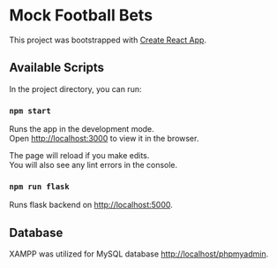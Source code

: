 # Mock Football Bets

This project was bootstrapped with [Create React App](https://github.com/facebook/create-react-app).

## Available Scripts

In the project directory, you can run:

### `npm start`

Runs the app in the development mode.\
Open [http://localhost:3000](http://localhost:3000) to view it in the browser.

The page will reload if you make edits.\
You will also see any lint errors in the console.

### `npm run flask`
Runs flask backend on [http://localhost:5000](http://localhost:5000).

## Database
XAMPP was utilized for MySQL database [http://localhost/phpmyadmin](http://localhost/phpmyadmin).